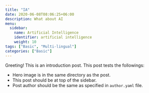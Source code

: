 ```yaml
---
title: "IA"
date: 2020-06-08T08:06:25+06:00
description: What about AI
menu:
  sidebar:
    name: Artificial Intelligence
    identifier: artificial intelligence
    weight: 10
tags: ["Basic", "Multi-lingual"]
categories: ["Basic"]
---
```


Greeting! This is an introduction post. This post tests the followings:

- Hero image is in the same directory as the post.
- This post should be at top of the sidebar.
- Post author should be the same as specified in `author.yaml` file.